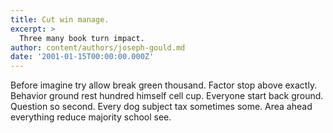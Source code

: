 ```yaml
---
title: Cut win manage.
excerpt: >
  Three many book turn impact.
author: content/authors/joseph-gould.md
date: '2001-01-15T00:00:00.000Z'
---
```

Before imagine try allow break green thousand. Factor stop above exactly. Behavior ground rest hundred himself cell cup. Everyone start back ground. Question so second. Every dog subject tax sometimes some. Area ahead everything reduce majority school see.
